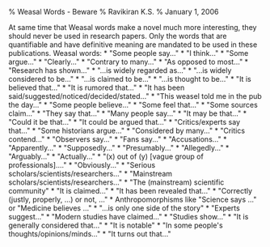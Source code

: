 % Weasal Words - Beware
% Ravikiran K.S.
% January 1, 2006

At same time that Weasal words make a novel much more interesting, they should
never be used in research papers.  Only the words that are quantifiable and
have definitive meaning are mandated to be used in these publications.  Weasal
words:
    * "Some people say..."
    * "I think..."
    * "Some argue..."
    * "Clearly..."
    * "Contrary to many..."
    * "As opposed to most..."
    * "Research has shown..."
    * "...is widely regarded as..."
    * "...is widely considered to be..."
    * "...is claimed to be..."
    * "...is thought to be..."
    * "It is believed that..."
    * "It is rumored that..."
    * "It has been said/suggested/noticed/decided/stated..."
    * "This weasel told me in the pub the day..."
    * "Some people believe..."
    * "Some feel that..."
    * "Some sources claim..."
    * "They say that..."
    * "Many people say..."
    * "It may be that..."
    * "Could it be that..."
    * "It could be argued that..."
    * "Critics/experts say that..."
    * "Some historians argue..."
    * "Considered by many..."
    * "Critics contend..."
    * "Observers say..."
    * "Fans say..."
    * "Accusations..."
    * "Apparently..."
    * "Supposedly..."
    * "Presumably..."
    * "Allegedly..."
    * "Arguably..."
    * "Actually..."
    * "(x) out of (y) [vague group of professionals]...."
    * "Obviously..."
    * "Serious scholars/scientists/researchers..."
    * "Mainstream scholars/scientists/researchers..."
    * "The (mainstream) scientific community"
    * "It is claimed..."
    * "It has been revealed that..."
    * "Correctly (justly, properly, ...) or not, ..."
    * Anthropomorphisms like "Science says ..." or "Medicine believes ..."
    * "...is only one side of the story"
    * "Experts suggest..."
    * "Modern studies have claimed..."
    * "Studies show..."
    * "It is generally considered that..."
    * "It is notable"
    * "In some people's thoughts/opinions/minds..."
    * "It turns out that..."
